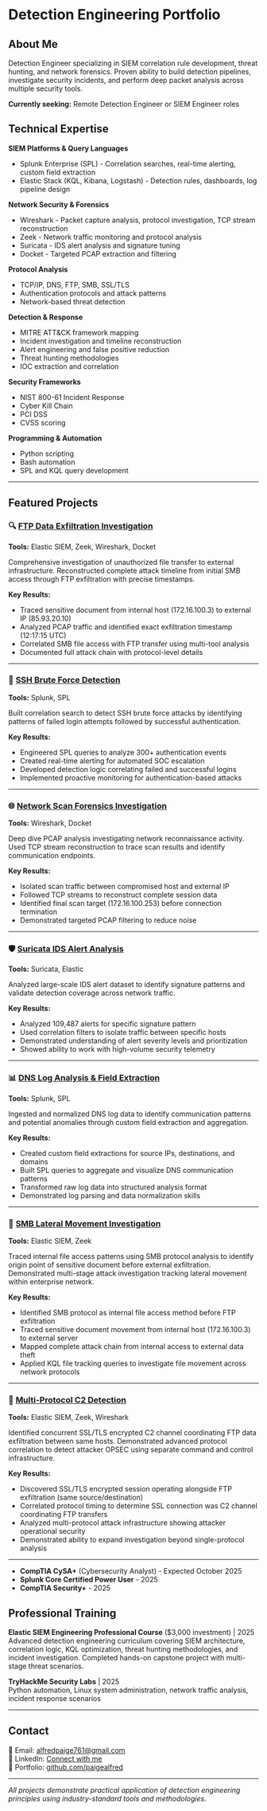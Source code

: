 # Detection Engineering Portfolio

## About Me

Detection Engineer specializing in SIEM correlation rule development, threat hunting, and network forensics. Proven ability to build detection pipelines, investigate security incidents, and perform deep packet analysis across multiple security tools.

**Currently seeking:** Remote Detection Engineer or SIEM Engineer roles

## Technical Expertise

**SIEM Platforms & Query Languages**
- Splunk Enterprise (SPL) - Correlation searches, real-time alerting, custom field extraction
- Elastic Stack (KQL, Kibana, Logstash) - Detection rules, dashboards, log pipeline design

**Network Security & Forensics**
- Wireshark - Packet capture analysis, protocol investigation, TCP stream reconstruction
- Zeek - Network traffic monitoring and protocol analysis
- Suricata - IDS alert analysis and signature tuning
- Docket - Targeted PCAP extraction and filtering

**Protocol Analysis**
- TCP/IP, DNS, FTP, SMB, SSL/TLS
- Authentication protocols and attack patterns
- Network-based threat detection

**Detection & Response**
- MITRE ATT&CK framework mapping
- Incident investigation and timeline reconstruction
- Alert engineering and false positive reduction
- Threat hunting methodologies
- IOC extraction and correlation

**Security Frameworks**
- NIST 800-61 Incident Response
- Cyber Kill Chain
- PCI DSS
- CVSS scoring

**Programming & Automation**
- Python scripting
- Bash automation
- SPL and KQL query development

---

## Featured Projects

### 🔍 [FTP Data Exfiltration Investigation](https://github.com/paigealfred/ftp-exfiltration-investigation)
**Tools:** Elastic SIEM, Zeek, Wireshark, Docket

Comprehensive investigation of unauthorized file transfer to external infrastructure. Reconstructed complete attack timeline from initial SMB access through FTP exfiltration with precise timestamps.

**Key Results:**
- Traced sensitive document from internal host (172.16.100.3) to external IP (85.93.20.10)
- Analyzed PCAP traffic and identified exact exfiltration timestamp (12:17:15 UTC)
- Correlated SMB file access with FTP transfer using multi-tool analysis
- Documented full attack chain with protocol-level details

---

### 🚨 [SSH Brute Force Detection](https://github.com/paigealfred/splunk-ssh-brute-force-detection)
**Tools:** Splunk, SPL

Built correlation search to detect SSH brute force attacks by identifying patterns of failed login attempts followed by successful authentication.

**Key Results:**
- Engineered SPL queries to analyze 300+ authentication events
- Created real-time alerting for automated SOC escalation
- Developed detection logic correlating failed and successful logins
- Implemented proactive monitoring for authentication-based attacks

---

### 🌐 [Network Scan Forensics Investigation](https://github.com/paigealfred/network-scan-forensics)
**Tools:** Wireshark, Docket

Deep dive PCAP analysis investigating network reconnaissance activity. Used TCP stream reconstruction to trace scan results and identify communication endpoints.

**Key Results:**
- Isolated scan traffic between compromised host and external IP
- Followed TCP streams to reconstruct complete session data
- Identified final scan target (172.16.100.253) before connection termination
- Demonstrated targeted PCAP filtering to reduce noise

---

### 🛡️ [Suricata IDS Alert Analysis](https://github.com/paigealfred/suricata-ids-analysis)
**Tools:** Suricata, Elastic

Analyzed large-scale IDS alert dataset to identify signature patterns and validate detection coverage across network traffic.

**Key Results:**
- Analyzed 109,487 alerts for specific signature pattern
- Used correlation filters to isolate traffic between specific hosts
- Demonstrated understanding of alert severity levels and prioritization
- Showed ability to work with high-volume security telemetry

---

### 📊 [DNS Log Analysis & Field Extraction](https://github.com/paigealfred/splunk-dns-log-analysis)
**Tools:** Splunk, SPL

Ingested and normalized DNS log data to identify communication patterns and potential anomalies through custom field extraction and aggregation.

**Key Results:**
- Created custom field extractions for source IPs, destinations, and domains
- Built SPL queries to aggregate and visualize DNS communication patterns
- Transformed raw log data into structured analysis format
- Demonstrated log parsing and data normalization skills

---

### 📁 [SMB Lateral Movement Investigation](https://github.com/paigealfred/smb-lateral-movement-investigation)
**Tools:** Elastic SIEM, Zeek

Traced internal file access patterns using SMB protocol analysis to identify origin point of sensitive document before external exfiltration. Demonstrated multi-stage attack investigation tracking lateral movement within enterprise network.

**Key Results:**
- Identified SMB protocol as internal file access method before FTP exfiltration
- Traced sensitive document movement from internal host (172.16.100.3) to external server
- Mapped complete attack chain from internal access to external data theft
- Applied KQL file tracking queries to investigate file movement across network protocols

---

### 🔐 [Multi-Protocol C2 Detection](https://github.com/paigealfred/Multi-Protocol-Correlation-C2-Channel-Detection-)
**Tools:** Elastic SIEM, Zeek, Wireshark

Identified concurrent SSL/TLS encrypted C2 channel coordinating FTP data exfiltration between same hosts. Demonstrated advanced protocol correlation to detect attacker OPSEC using separate command and control infrastructure.

**Key Results:**
- Discovered SSL/TLS encrypted session operating alongside FTP exfiltration (same source/destination)
- Correlated protocol timing to determine SSL connection was C2 channel coordinating FTP transfers
- Analyzed multi-protocol attack infrastructure showing attacker operational security
- Demonstrated ability to expand investigation beyond single-protocol analysis

---

- **CompTIA CySA+** (Cybersecurity Analyst) - Expected October 2025
- **Splunk Core Certified Power User** - 2025
- **CompTIA Security+** - 2025

## Professional Training

**Elastic SIEM Engineering Professional Course** ($3,000 investment) | 2025  
Advanced detection engineering curriculum covering SIEM architecture, correlation logic, KQL optimization, threat hunting methodologies, and incident investigation. Completed hands-on capstone project with multi-stage threat scenarios.

**TryHackMe Security Labs** | 2025  
Python automation, Linux system administration, network traffic analysis, incident response scenarios

---

## Contact

📧 Email: alfredpaige761@gmail.com  
💼 LinkedIn: [Connect with me](https://www.linkedin.com/in/paige-alfred-1671ba386/)  
📄 Portfolio: [github.com/paigealfred](https://github.com/paigealfred)

---

*All projects demonstrate practical application of detection engineering principles using industry-standard tools and methodologies.*
